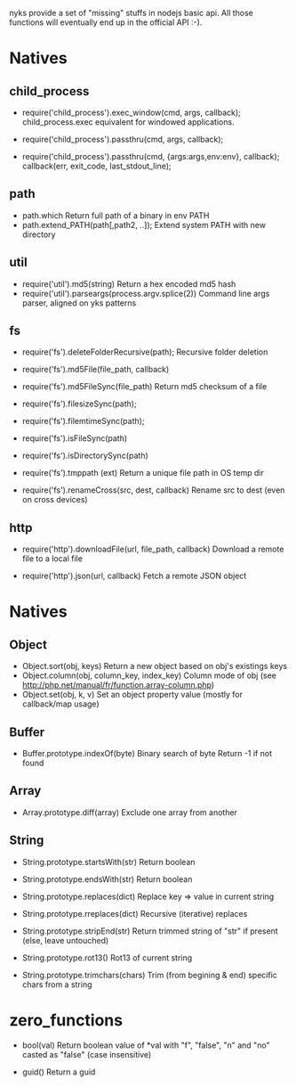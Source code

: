 nyks provide a set of "missing" stuffs in nodejs basic api.
All those functions will eventually end up in the official API :-).


# Natives

## child_process
* require('child_process').exec_window(cmd, args, callback);
child_process.exec equivalent for windowed applications.

* require('child_process').passthru(cmd, args, callback);
* require('child_process').passthru(cmd, {args:args,env:env}, callback);
callback(err, exit_code, last_stdout_line);


## path
* path.which
Return full path of a binary in env PATH
* path.extend_PATH(path[,path2, ..]);
Extend system PATH with new directory

## util
* require('util').md5(string)
Return a hex encoded md5 hash
* require('util').parseargs(process.argv.splice(2))
Command line args parser, aligned on yks patterns


## fs
* require('fs').deleteFolderRecursive(path);
Recursive folder deletion

* require('fs').md5File(file_path, callback)
* require('fs').md5FileSync(file_path)
Return md5 checksum of a file

* require('fs').filesizeSync(path);
* require('fs').filemtimeSync(path);
* require('fs').isFileSync(path)
* require('fs').isDirectorySync(path)

* require('fs').tmppath (ext)
Return a unique file path in OS temp dir

* require('fs').renameCross(src, dest, callback)
Rename src to dest (even on cross devices)

## http
* require('http').downloadFile(url, file_path, callback)
Download a remote file to a local file

* require('http').json(url, callback)
Fetch a remote JSON object



# Natives
## Object
* Object.sort(obj, keys)
Return a new object based on obj's existings keys
* Object.column(obj, column_key, index_key)
Column mode of obj (see http://php.net/manual/fr/function.array-column.php)
* Object.set(obj, k, v)
Set an object property value (mostly for callback/map usage)

## Buffer
* Buffer.prototype.indexOf(byte)
Binary search of byte
Return -1 if not found

## Array
* Array.prototype.diff(array)
Exclude one array from another

## String
* String.prototype.startsWith(str)
Return boolean

* String.prototype.endsWith(str)
Return boolean


* String.prototype.replaces(dict)
Replace key => value in current string

* String.prototype.rreplaces(dict)
Recursive (iterative) replaces


* String.prototype.stripEnd(str)
Return trimmed string of "str" if present (else, leave untouched)

* String.prototype.rot13()
Rot13 of current string

* String.prototype.trimchars(chars)
Trim (from begining & end) specific chars from a string


# zero_functions
* bool(val)
Return boolean value of *val with "f", "false", "n" and "no" casted as "false" (case insensitive)

* guid()
Return a guid
